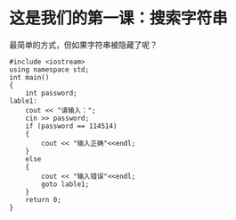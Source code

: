 # 这是我们的第一课：搜索字符串
最简单的方式，但如果字符串被隐藏了呢？

```
#include <iostream>
using namespace std;
int main()
{
	int password;
lable1:
	cout << "请输入：";
	cin >> password;
	if (password == 114514)
	{
		cout << "输入正确"<<endl;
	}
	else
	{
		cout << "输入错误"<<endl;
		goto lable1;
	}
	return 0;
}
